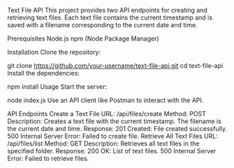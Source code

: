 Text File API
This project provides two API endpoints for creating and retrieving text files. Each text file contains the current timestamp and is saved with a filename corresponding to the current date and time.

Prerequisites
Node.js
npm (Node Package Manager)

Installation
Clone the repository:

git clone https://github.com/your-username/text-file-api.git
cd text-file-api
Install the dependencies:

npm install
Usage
Start the server:

node index.js
Use an API client like Postman to interact with the API.

API Endpoints
Create a Text File
URL: /api/files/create
Method: POST
Description: Creates a text file with the current timestamp. The filename is the current date and time.
Response:
201 Created: File created successfully.
500 Internal Server Error: Failed to create file.
Retrieve All Text Files
URL: /api/files/list
Method: GET
Description: Retrieves all text files in the specified folder.
Response:
200 OK: List of text files.
500 Internal Server Error: Failed to retrieve files.